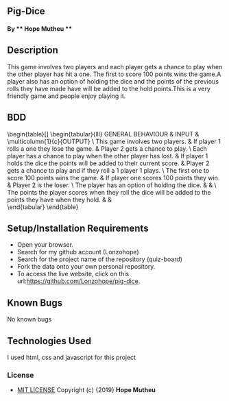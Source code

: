 ## Pig-Dice

#### By ** Hope Mutheu **

## Description

This game involves two players and each player gets a chance to play when the other player has hit a one. The first to score 100 points wins the game.A player also has an option of holding  the dice and the points of the previous rolls they have made have will be added to the hold points.This is a very friendly game and people enjoy playing it.

## BDD


\begin{table}[]
\begin{tabular}{lll}
GENERAL BEHAVIOUR                                                                                          & INPUT                                                                       & \multicolumn{1}{c}{OUTPUT}                                          \\
This game involves two players.                                                                            & If player 1 rolls a one they lose the game.                                 & Player 2 gets a chance to play.                                     \\
Each player has a chance to play when the other player has lost.                                           & If player 1 holds the dice the points will be added to their current score. & Player 2 gets a chance to play and if they roll a 1 player 1 plays. \\
The first one to score 100 points wins the game.                                                           & If player one scores 100 points they win.                                   & Player 2 is the loser.                                              \\
The player has an option of holding the dice.                                                              &                                                                             &                                                                     \\
The points the player scores when they roll the dice will be added to the points they have when they hold. &                                                                             &                                                                    
\end{tabular}
\end{table}

## Setup/Installation Requirements

* Open your browser.
* Search for my github account (Lonzohope)
* Search for the project name of the repository (quiz-board)
* Fork the data onto your own personal repository.
* To access the live website, click on this url:https://github.com/Lonzohope/pig-dice.

## Known Bugs

No known bugs

## Technologies Used

I used html, css and javascript for this project

### License

* [MIT LICENSE](LICENSE)
Copyright (c) {2019} **Hope Mutheu**
